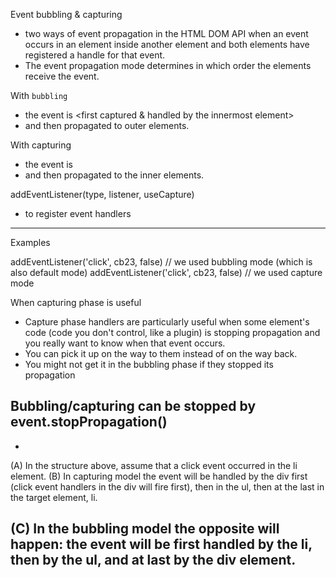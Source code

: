 Event bubbling & capturing
- two ways of event propagation in the HTML DOM API
    when an event occurs in an element inside another element
    and both elements have registered a handle for that event. 
- The event propagation mode determines in which order the elements receive the event.

With `bubbling`
- the event is <first captured & handled by the innermost element>
- and then propagated to outer elements.

With capturing
- the event is <first captured by the outermost element> 
- and then propagated to the inner elements.


addEventListener(type, listener, useCapture) 
- to register event handlers
-------------------------------------------------------------------------------
Examples

addEventListener('click', cb23, false)      // we used bubbling mode (which is also default mode)
addEventListener('click', cb23, false)      // we used capture mode 

When capturing phase is useful
- Capture phase handlers are particularly useful when 
some element's code (code you don't control, like a plugin) is stopping propagation
and you really want to know when that event occurs. 
- You can pick it up on the way to them instead of on the way back. 
- You might not get it in the bubbling phase if they stopped its propagation


Bubbling/capturing can be stopped by 
event.stopPropagation()
-------------------------------------------------------------------------------

<div>
<ul>
    <li></li>
</ul>
</div>

(A) In the structure above, assume that a click event occurred in the li element.
(B) In capturing model
    the event will be handled by the div first (click event handlers in the div will fire first), 
    then in the ul, 
    then at the last in the target element, li.

(C) In the bubbling model the opposite will happen: 
    the event will be first handled by the li, 
    then by the ul, 
    and at last by the div element.
-------------------------------------------------------------------------------